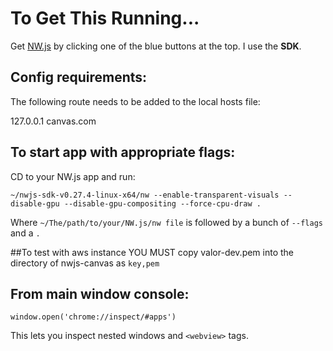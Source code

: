 # To Get This Running...

Get [NW.js](https://nwjs.io) by clicking one of the blue buttons at the top.
I use the **SDK**.

## Config requirements:

The following route needs to be added to the local hosts file:

  127.0.0.1    canvas.com

## To start app with appropriate flags:
CD to your NW.js app and run:

`~/nwjs-sdk-v0.27.4-linux-x64/nw --enable-transparent-visuals --disable-gpu --disable-gpu-compositing --force-cpu-draw .`

Where `~/The/path/to/your/NW.js/nw file` is followed by a bunch of `--flags` and a `.`

##To test with aws instance
YOU MUST copy valor-dev.pem into the directory of nwjs-canvas as `key,pem`


## From main window console:

`window.open('chrome://inspect/#apps')`

This lets you inspect nested windows and `<webview>` tags.
